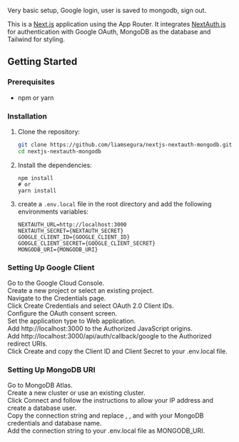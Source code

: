 Very basic setup, Google login, user is saved to mongodb, sign out. 

This is a [Next.js](https://nextjs.org/) application using the App Router. It integrates [NextAuth.js](https://next-auth.js.org/) for authentication with Google OAuth, MongoDB as the database and Tailwind for styling.

## Getting Started

### Prerequisites

- npm or yarn

### Installation

1. Clone the repository:

   ```bash
   git clone https://github.com/liamsegura/nextjs-nextauth-mongodb.git
   cd nextjs-nextauth-mongodb
   ```

2. Install the dependencies:

   ```
   npm install
   # or
   yarn install
   ```

3. create a `.env.local` file in the root directory and add the following environments variables:

   ```
   NEXTAUTH_URL=http://localhost:3000
   NEXTAUTH_SECRET={NEXTAUTH_SECRET}
   GOOGLE_CLIENT_ID={GOOGLE_CLIENT_ID}
   GOOGLE_CLIENT_SECRET={GOOGLE_CLIENT_SECRET}
   MONGODB_URI={MONGODB_URI}
   ```

### Setting Up Google Client

   Go to the Google Cloud Console.<br>
   Create a new project or select an existing project.<br>
   Navigate to the Credentials page.<br>
   Click Create Credentials and select OAuth 2.0 Client IDs.<br>
   Configure the OAuth consent screen.<br>
   Set the application type to Web application.<br>
   Add http://localhost:3000 to the Authorized JavaScript origins.<br>
   Add http://localhost:3000/api/auth/callback/google to the Authorized redirect URIs.<br>
   Click Create and copy the Client ID and Client Secret to your .env.local file.<br>

### Setting Up MongoDB URI

   Go to MongoDB Atlas.<br>
   Create a new cluster or use an existing cluster.<br>
   Click Connect and follow the instructions to allow your IP address and create a database user.<br>
   Copy the connection string and replace <username>, <password>, and <dbname> with your MongoDB credentials and database name.<br>
   Add the connection string to your .env.local file as MONGODB_URI.<br>
